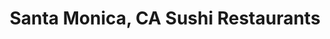 ---
layout: city
title: Santa Monica, CA Sushi Restaurants
permalink: /california/santa-monica/
stateAbbr: CA
stateName: California
cityName: Santa Monica

---
